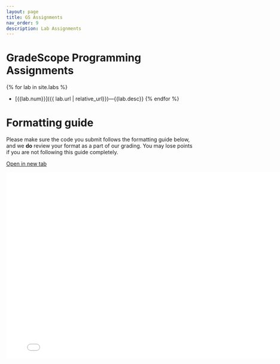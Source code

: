 ```yaml
---
layout: page
title: GS Assignments
nav_order: 9
description: Lab Assignments
---
```


# GradeScope Programming Assignments

<!-- For a complete listing of GSA assignments, please refer to each chapter in the zyBook.

Some GSA assignments in the zyBook will reference particular
labs by number from the list below. -->


{% for lab in site.labs %}
* [{{lab.num}}]({{ lab.url | relative_url}})&mdash;{{lab.desc}}
{% endfor %}

# Formatting guide
Please make sure the code you submit follows the formatting guide below, and we **do** 
review your format as a part of our grading. You may lose points if you are not following 
this guide completely.

<a href="assets/pdfs/formatting-guide.pdf" target="_blank">Open in new tab</a>

<embed src="assets/pdfs/formatting-guide.pdf" width="800" height="500"> 